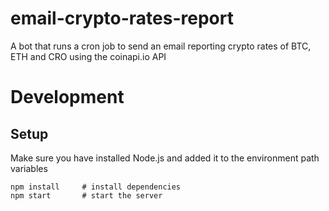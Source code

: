 # email-crypto-rates-report

A bot that runs a cron job to send an email reporting crypto rates of BTC, ETH and CRO using the coinapi.io API

# Development

## Setup

Make sure you have installed Node.js and added it to the environment path variables

```PS
npm install     # install dependencies
npm start       # start the server
```
